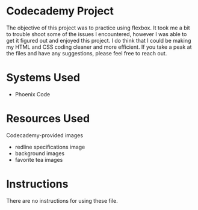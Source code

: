 # Codecademy Project
The objective of this project was to practice using flexbox. It took me a bit to trouble shoot some of the issues I encountered, however I was able to get it figured out and enjoyed this project. I do think that I could be making my HTML and CSS coding cleaner and more efficient. If you take a peak at the files and have any suggestions, please feel free to reach out.

# Systems Used
- Phoenix Code

# Resources Used
Codecademy-provided images
  - redline specifications image
  - background images
  - favorite tea images

# Instructions
There are no instructions for using these file. 
